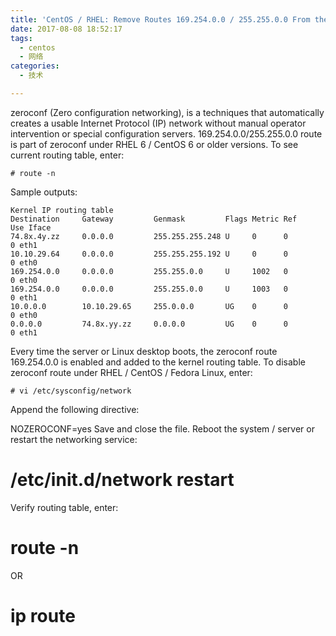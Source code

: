 ```yaml
---
title: 'CentOS / RHEL: Remove Routes 169.254.0.0 / 255.255.0.0 From the System'
date: 2017-08-08 18:52:17
tags:
  - centos
  - 网络
categories:
  - 技术

---
```

zeroconf (Zero configuration networking), is a techniques that automatically creates a usable Internet Protocol (IP) network without manual operator intervention or special configuration servers. 169.254.0.0/255.255.0.0 route is part of zeroconf under RHEL 6 / CentOS 6 or older versions. To see current routing table, enter:
```
# route -n
```
Sample outputs:

```
Kernel IP routing table
Destination     Gateway         Genmask         Flags Metric Ref    Use Iface
74.8x.4y.zz     0.0.0.0         255.255.255.248 U     0      0        0 eth1
10.10.29.64     0.0.0.0         255.255.255.192 U     0      0        0 eth0
169.254.0.0     0.0.0.0         255.255.0.0     U     1002   0        0 eth0
169.254.0.0     0.0.0.0         255.255.0.0     U     1003   0        0 eth1
10.0.0.0        10.10.29.65     255.0.0.0       UG    0      0        0 eth0
0.0.0.0         74.8x.yy.zz     0.0.0.0         UG    0      0        0 eth1
```

Every time the server or Linux desktop boots, the zeroconf route 169.254.0.0 is enabled and added to the kernel routing table. To disable zeroconf route under RHEL / CentOS / Fedora Linux, enter:

```
# vi /etc/sysconfig/network
```
Append the following directive:

NOZEROCONF=yes
Save and close the file. Reboot the system / server or restart the networking service:
# /etc/init.d/network restart

Verify routing table, enter:
# route -n

OR
# ip route

